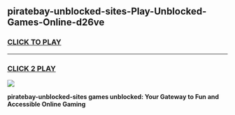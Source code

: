 
## piratebay-unblocked-sites-Play-Unblocked-Games-Online-d26ve
<h3>
<a href="https://premium76.site?title=piratebay-unblocked-sites&ref=25A">CLICK TO PLAY</a></h3>
<hr>

<h3>
<a href="https://premium76.site?title=piratebay-unblocked-sites&ref=25A">CLICK 2 PLAY</a>
  
</h3>

<a href="https://premium76.site?title=piratebay-unblocked-sites&ref=25A"><img src="https://clearcache.store/games.png"></a>


**piratebay-unblocked-sites games unblocked: Your Gateway to Fun and Accessible Online Gaming**

